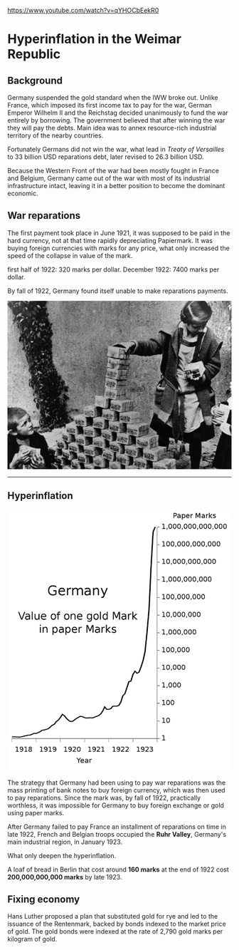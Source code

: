 <https://www.youtube.com/watch?v=qYHOCbEekR0>

# Hyperinflation in the Weimar Republic

## Background

Germany suspended the gold standard when the IWW broke out. Unlike France, which imposed its first income tax to pay for the war, German Emperor Wilhelm II and the Reichstag decided unanimously to fund the war entirely by borrowing. The government believed that after winning the war they will pay the debts. Main idea was to annex resource-rich industrial territory of the nearby countries.

Fortunately Germans did not win the war, what lead in *Treaty of Versailles* to 33 billion USD reparations debt, later revised to 26.3 billion USD.

Because the Western Front of the war had been mostly fought in France and Belgium, Germany came out of the war with most of its industrial infrastructure intact, leaving it in a better position to become the dominant economic.

## War reparations
The first payment took place in June 1921, it was supposed to be paid in the hard currency, not at that time rapidly depreciating Papiermark. It was buying foreign currencies with marks for any price, what only increased the speed of the collapse in value of the mark.

first half of 1922: 320 marks per dollar.
December 1922: 7400 marks per dollar.

 By fall of 1922, Germany found itself unable to make reparations payments.

 ![alt text](money_photo.jpg "Money Photo")

--- 
## Hyperinflation 

![alt text](Germany_Hyperinflation.svg.png "Germany Hyperinflation")

The strategy that Germany had been using to pay war reparations was the mass printing of bank notes to buy foreign currency, which was then used to pay reparations. Since the mark was, by fall of 1922, practically worthless, it was impossible for Germany to buy foreign exchange or gold using paper marks. 

After Germany failed to pay France an installment of reparations on time in late 1922, French and Belgian troops occupied the **Ruhr Valley**, Germany's main industrial region, in January 1923.

What only deepen the hyperinflation.

A loaf of bread in Berlin that cost around **160 marks** at the end of 1922 cost **200,000,000,000 marks** by late 1923.

## Fixing economy
Hans Luther proposed a plan that substituted gold for rye and led to the issuance of the Rentenmark, backed by bonds indexed to the market price of gold. The gold bonds were indexed at the rate of 2,790 gold marks per kilogram of gold.



